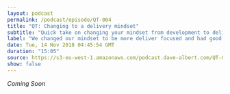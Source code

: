 ```yaml
---
layout: podcast
permalink: /podcast/episode/QT-004
title: "QT: Changing to a delivery mindset"
subtitle: "Quick take on changing your mindset from development to delivery."
label: "We changed our mindset to be more deliver focused and had good results.  We've come a long way, and still have a long way to go.  Email: podcast@dave-albert.com  Twitter: https://twitter.com/dave_albert  Instagram: https://www.instagram.com/dave.albert/  Websites: https://dave-albert.com | https://medit.online"
date: Tue, 14 Nov 2018 04:45:54 GMT
duration: "15:05"
source: https://s3-eu-west-1.amazonaws.com/podcast.dave-albert.com/QT-004-Delivery-Mindset.mp3
show: false
---
```


<i> Coming Soon </i>

